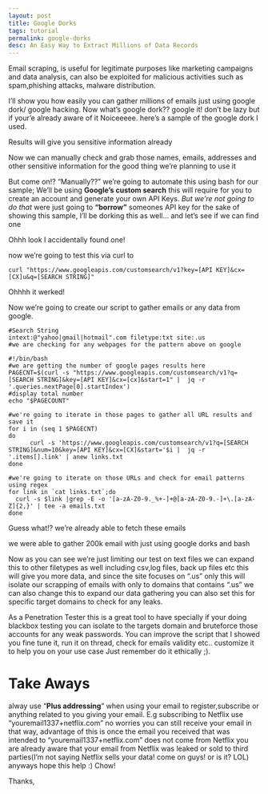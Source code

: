 ```yaml
---
layout: post
title: Google Dorks 
tags: tutorial 
permalink: google-dorks
desc: An Easy Way to Extract Millions of Data Records
---
```


Email scraping, is useful for legitimate purposes like marketing campaigns and data analysis, can also be exploited for malicious activities such as spam,phishing attacks, malware distribution.

I’ll show you how easily you can gather millions of emails just using google dork/ google hacking. Now what’s google dork?? google it! don’t be lazy but if your’e already aware of it Noiceeeee. here’s a sample of the google dork I used.

Results will give you sensitive information already

Now we can manually check and grab those names, emails, addresses and other sensitive information for the good thing we’re planning to use it

But come on!? “Manually??” we’re going to automate this using bash for our sample; We’ll be using **Google’s custom search** this will require for you to create an account and generate your own API Keys. *But we’re not going to do that* were just going to **“borrow”** someones API key for the sake of showing this sample, I’ll be dorking this as well… and let’s see if we can find one

Ohhh look I accidentally found one!

now we’re going to test this via curl to

```shell
curl "https://www.googleapis.com/customsearch/v1?key=[API KEY]&cx=[CX]u&q=[SEARCH STRING]"
```

Ohhhh it werked!

Now we’re going to create our script to gather emails or any data from google.
```shell
#Search String  
intext:@"yahoo|gmail|hotmail".com filetype:txt site:.us  
#we are checking for any webpages for the pattern above on google

#!/bin/bash   
#we are getting the number of google pages results here  
PAGECNT=$(curl -s "https://www.googleapis.com/customsearch/v1?q=[SEARCH STRING]&key=[API KEY]&cx=[cx]&start=1" |  jq -r '.queries.nextPage[0].startIndex')  
#display total number  
echo "$PAGECOUNT"   
  
#we're going to iterate in those pages to gather all URL results and save it  
for i in (seq 1 $PAGECNT)  
do  
      curl -s 'https://www.googleapis.com/customsearch/v1?q=[SEARCH STRING]&num=10&key=[API KEY]&cx=[CX]&start='$i |  jq -r '.items[].link' | anew links.txt  
done  
  
#we're going to iterate on those URLs and check for email patterns using regex  
for link in `cat links.txt`;do  
  curl -s $link |grep -E -o '[a-zA-Z0-9._%+-]+@[a-zA-Z0-9.-]+\.[a-zA-Z]{2,}' | tee -a emails.txt  
done
```

Guess what!? we’re already able to fetch these emails

we were able to gather 200k email with just using google dorks and bash

Now as you can see we’re just limiting our test on text files we can expand this to other filetypes as well including csv,log files, back up files etc this will give you more data, and since the site focuses on “.us” only this will isolate our scrapping of emails with only to domains that contains “.us” we can also change this to expand our data gathering you can also set this for specific target domains to check for any leaks.

As a Penetration Tester this is a great tool to have specially if your doing blackbox testing you can isolate to the targets domain and bruteforce those accounts for any weak passwords. You can improve the script that I showed you fine tune it, run it on thread, check for emails validity etc.. customize it to help you on your use case Just remember do it ethically ;).

# **Take Aways**

alway use “**Plus addressing**” when using your email to register,subscribe or anything related to you giving your email. E.g subscribing to Netflix use “youremail1337+netflix.com” no worries you can still receive your email in that way, advantage of this is once the email you received that was intended to “youremail1337+netflix.com” does not come from Netflix you are already aware that your email from Netflix was leaked or sold to third parties(I’m not saying Netflix sells your data! come on guys! or is it? LOL) anyways hope this help :) Chow!

Thanks,
